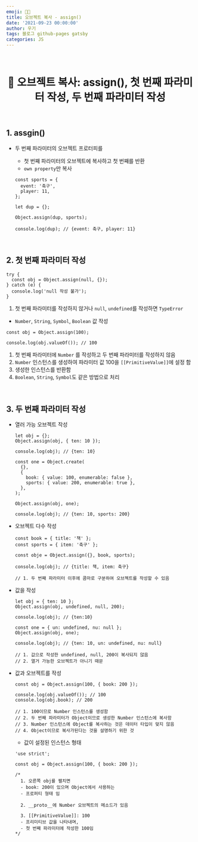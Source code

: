 ```yaml
---
emoji: 👨‍💻
title: 오브젝트 복사 - assign()
date: '2021-09-23 00:00:00'
author: 우기
tags: 블로그 github-pages gatsby
categories: JS
---
```


<br>

<h1 align="center">
  👋  오브젝트 복사: assign(), 첫 번째 파라미터 작성, 두 번째 파라미터 작성
</h1>

<br>

## 1. assgin()

- 두 번째 파라미터의 오브젝트 프로터피를

  - 첫 번째 파라미터의 오브젝트에 복사하고 첫 번째를 반환
  - `own property`만 복사

  ```tsx
  const sports = {
    event: '축구',
    player: 11,
  };

  let dup = {};

  Object.assign(dup, sports);

  console.log(dup); // {event: 축구, player: 11}
  ```

<br>

## 2. 첫 번째 파라미터 작성

```tsx
try {
  const obj = Object.assign(null, {});
} catch (e) {
  console.log('null 작성 불가');
}
```

1. 첫 번째 파라미터를 작성하지 않거나 `null`, `undefined`를 작성하면 `TypeError`

- `Number`, `String`, `Symbol`, `Boolean` 값 작성

```tsx
const obj = Object.assign(100);

console.log(obj.valueOf()); // 100
```

1. 첫 번째 파라미터에 `Number` 를 작성하고 두 번째 파라미터를 작성하지 않음
2. `Number` 인스턴스를 생성하여 파라미터 값 100을 `[[PrimitiveValue]]`에 설정 함
3. 생성한 인스턴스를 반환함
4. `Boolean`, `String`, `Symbol`도 같은 방법으로 처리

<br>

## 3. 두 번째 파라미터 작성

- 열러 가능 오브젝트 작성

  ```tsx
  let obj = {};
  Object.assign(obj, { ten: 10 });

  console.log(obj); // {ten: 10}

  const one = Object.create(
    {},
    {
      book: { value: 100, enumerable: false },
      sports: { value: 200, enumerable: true },
    },
  );

  Object.assign(obj, one);

  console.log(obj); // {ten: 10, sports: 200}
  ```

- 오브젝트 다수 작성

  ```tsx
  const book = { title: '책' };
  const sports = { item: '축구' };

  const obje = Object.assign({}, book, sports);

  console.log(obj); // {title: 책, item: 축구}

  // 1. 두 번째 파라미터 이후에 콤마로 구분하여 오브젝트를 작성할 수 있음
  ```

- 값을 작성

  ```tsx
  let obj = { ten: 10 };
  Object.assign(obj, undefined, null, 200);

  console.log(obj); // {ten:10}

  const one = { un: undefined, nu: null };
  Object.assign(obj, one);

  console.log(obj); // {ten: 10, un: undefined, nu: null}

  // 1. 값으로 작성한 undefined, null, 200이 복사되지 않음
  // 2. 열거 가능한 오브젝트가 아니기 때문
  ```

- 값과 오브젝트를 작성

  ```tsx
  const obj = Object.assign(100, { book: 200 });

  console.log(obj.valueOf()); // 100
  console.log(obj.book); // 200

  // 1. 100이므로 Number 인스턴스를 생성함
  // 2. 두 번째 파라미터가 Object이므로 생성한 Number 인스턴스에 복사함
  // 3. Number 인스턴스에 Object를 복사하는 것은 데이터 타입이 맞지 않음
  // 4. Object이므로 복사가된다는 것을 설명하기 위한 것
  ```

  - 값이 설정된 인스턴스 형태

  ```tsx
  'use strict';

  const obj = Object.assign(100, { book: 200 });

  /*
  	1. 오른쪽 obj를 펼치면
  	- book: 200이 있으며 Object에서 사용하는
  	- 프로퍼티 형태 임
  
  	2. __proto__에 Number 오브젝트의 메소드가 있음
  
  	3. [[PrimitiveValue]]: 100
  	- 프리미티브 값을 나타내며,
  	- 첫 번째 파라미터에 작성한 100임
  */
  ```

```toc

```
